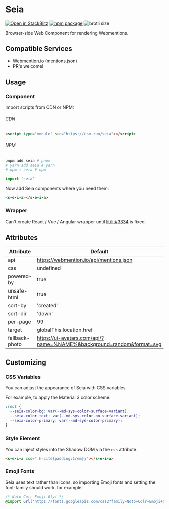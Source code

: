 # Seia

[![Open in StackBlitz](https://developer.stackblitz.com/img/open_in_stackblitz_small.svg)](https://stackblitz.com/github/importantimport/seia?file=index.html)
[![npm package](https://img.shields.io/npm/v/seia)](https://www.npmjs.com/package/seia)
![brotli size](https://img.badgesize.io/https://esm.run/seia?compression=brotli)

Browser-side Web Component for rendering Webmentions.

## Compatible Services

- [Webmention.io](https://webmention.io) (mentions.json)
- PR's welcome!

## Usage

### Component

Import scripts from CDN or NPM:

###### CDN

```html
<script type="module" src="https://esm.run/seia"></script>
```

###### NPM

```bash
pnpm add seia # pnpm
# yarn add seia # yarn
# npm i seia # npm
```

```ts
import 'seia'
```

Now add Seia components where you need them:

```html
<s-e-i-a></s-e-i-a>
```

### Wrapper

Can't create React / Vue / Angular wrapper until [lit/lit#3334](https://github.com/lit/lit/issues/3334) is fixed.

## Attributes

| Attribute      | Default                                                              | Comment                                          |
| -------------- | -------------------------------------------------------------------- | ------------------------------------------------ |
| api            | https://webmention.io/api/mentions.json                              |                                                  |
| css            | undefined                                                            | Inject styles                                    |
| powered-by     | true                                                                 |                                                  |
| unsafe-html    | true                                                                 |                                                  |
| sort-by        | 'created'                                                            | https://github.com/aaronpk/webmention.io#sorting |
| sort-dir       | 'down'                                                               | https://github.com/aaronpk/webmention.io#sorting |
| per-page       | 99                                                                   | https://github.com/aaronpk/webmention.io#paging  |
| target         | globalThis.location.href                                             | without searchParams                             |
| fallback-photo | https://ui-avatars.com/api/?name=%NAME%&background=random&format=svg | `%NAME%` will be replaced with the `author.name` |

## Customizing

### CSS Variables

You can adjust the appearance of Seia with CSS variables.

For example, to apply the Material 3 color scheme:

```css
:root {
  --seia-color-bg: var(--md-sys-color-surface-variant);
  --seia-color-text: var(--md-sys-color-on-surface-variant);
  --seia-color-primary: var(--md-sys-color-primary);
}
```

### Style Element

You can inject styles into the Shadow DOM via the `css` attribute.

```html
<s-e-i-a css=".h-cite{padding:1rem};"></s-e-i-a>
```

### Emoji Fonts

Seia uses text rather than icons, so importing Emoji fonts and setting the font-family should work. for example:

```css
/* Noto Colr Emoji Glyf */
@import url('https://fonts.googleapis.com/css2?family=Noto+Colr+Emoji+Glyf&display=swap');
```
